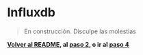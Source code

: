 # Influxdb

> En construcción. Disculpe las molestias

**[Volver al README](/README.md), al [paso 2](/Cap2_02_DespliegueGrafana.md), o ir al [paso 4](/Cap2_04_DespliegueTelegraf.md)**

